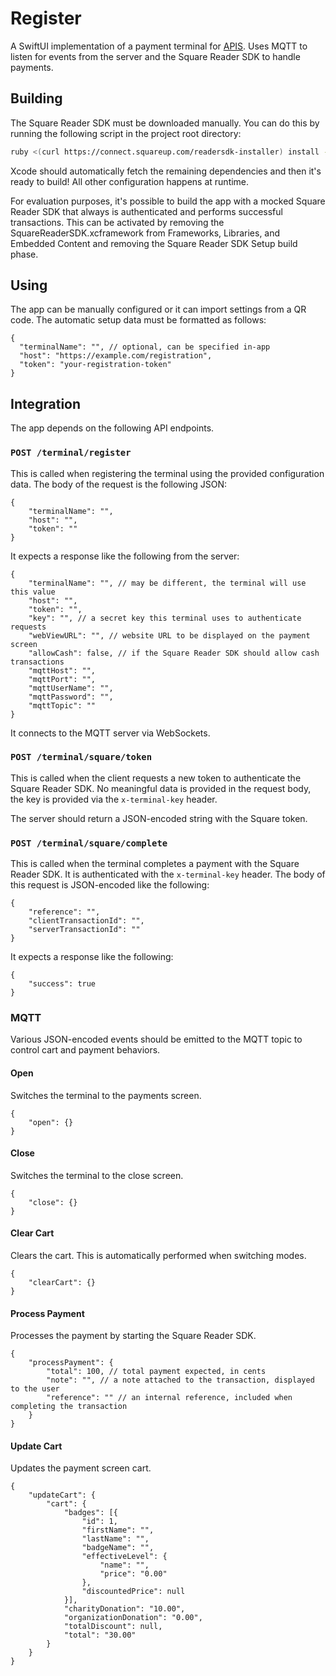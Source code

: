 # Register

A SwiftUI implementation of a payment terminal for [APIS]. Uses MQTT to
listen for events from the server and the Square Reader SDK to handle payments.

[APIS]: https://github.com/furthemore/APIS

## Building

The Square Reader SDK must be downloaded manually. You can do this by running
the following script in the project root directory:

```bash
ruby <(curl https://connect.squareup.com/readersdk-installer) install --app-id $APP_ID --repo-password $ACCESS_TOKEN
```

Xcode should automatically fetch the remaining dependencies and then it's ready
to build! All other configuration happens at runtime.

For evaluation purposes, it's possible to build the app with a mocked Square
Reader SDK that always is authenticated and performs successful transactions.
This can be activated by removing the SquareReaderSDK.xcframework from
Frameworks, Libraries, and Embedded Content and removing the Square Reader SDK
Setup build phase.

## Using

The app can be manually configured or it can import settings from a QR code. The
automatic setup data must be formatted as follows:

```jsonc
{
  "terminalName": "", // optional, can be specified in-app
  "host": "https://example.com/registration",
  "token": "your-registration-token"
}
```

## Integration

The app depends on the following API endpoints.

### `POST /terminal/register`

This is called when registering the terminal using the provided configuration
data. The body of the request is the following JSON:

```jsonc
{
    "terminalName": "",
    "host": "",
    "token": ""
}
```

It expects a response like the following from the server:

```jsonc
{
    "terminalName": "", // may be different, the terminal will use this value
    "host": "",
    "token": "",
    "key": "", // a secret key this terminal uses to authenticate requests
    "webViewURL": "", // website URL to be displayed on the payment screen
    "allowCash": false, // if the Square Reader SDK should allow cash transactions
    "mqttHost": "",
    "mqttPort": "",
    "mqttUserName": "",
    "mqttPassword": "",
    "mqttTopic": ""
}
```

It connects to the MQTT server via WebSockets.

### `POST /terminal/square/token`

This is called when the client requests a new token to authenticate the Square
Reader SDK. No meaningful data is provided in the request body, the key is
provided via the `x-terminal-key` header.

The server should return a JSON-encoded string with the Square token.

### `POST /terminal/square/complete`

This is called when the terminal completes a payment with the Square Reader SDK.
It is authenticated with the `x-terminal-key` header. The body of this request
is JSON-encoded like the following:

```jsonc
{
    "reference": "",
    "clientTransactionId": "",
    "serverTransactionId": ""
}
```

It expects a response like the following:

```jsonc
{
    "success": true
}
```

### MQTT

Various JSON-encoded events should be emitted to the MQTT topic to control cart
and payment behaviors.

#### Open

Switches the terminal to the payments screen.

```jsonc
{
    "open": {}
}
```

#### Close

Switches the terminal to the close screen.

```jsonc
{
    "close": {}
}
```

#### Clear Cart

Clears the cart. This is automatically performed when switching modes.

```jsonc
{
    "clearCart": {}
}
```

#### Process Payment

Processes the payment by starting the Square Reader SDK.

```jsonc
{
    "processPayment": {
        "total": 100, // total payment expected, in cents
        "note": "", // a note attached to the transaction, displayed to the user
        "reference": "" // an internal reference, included when completing the transaction
    }
}
```

#### Update Cart

Updates the payment screen cart.

```jsonc
{
    "updateCart": {
        "cart": {
            "badges": [{
                "id": 1,
                "firstName": "",
                "lastName": "",
                "badgeName": "",
                "effectiveLevel": {
                    "name": "",
                    "price": "0.00"
                },
                "discountedPrice": null
            }],
            "charityDonation": "10.00",
            "organizationDonation": "0.00",
            "totalDiscount": null,
            "total": "30.00"
        }
    }
}
```
